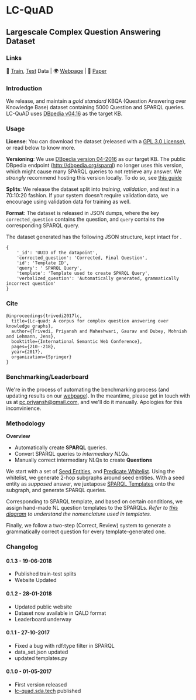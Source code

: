  # LC-QuAD
## Largescale Complex Question Answering Dataset

### Links 
 :hatching_chick: [Train](train-data.json), [Test](test-data.json) Data | :earth_africa: [Webpage](http://lc-quad.sda.tech/) | :page_facing_up: [Paper](http://lc-quad.sda.tech/resources/iswc2017.pdf) 

### Introduction

We release, and maintain a _gold standard_ KBQA (Question Answering over Knowledge Base) dataset 
containing 5000 Question and SPARQL queries.
LC-QuAD uses [DBpedia v04.16](https://wiki.dbpedia.org/dbpedia-version-2016-04) as the target KB.

### Usage

**License**: You can download the dataset (released with a [GPL 3.0 License](LICENSE.txt)), or read below to know more.

**Versioning**: We use [DBpedia version 04-2016](https://wiki.dbpedia.org/dbpedia-version-2016-04) as our target KB. The public DBpedia endpoint (http://dbpedia.org/sparql) no longer uses this version, which might cause many SPARQL queries to not retrieve any answer.
We _strongly_ recommend hosting this version locally. To do so, see [this guide](https://github.com/harsh9t/Dockerised-DBpedia-Virtuoso-Endpoint-Setup-Guide)

**Splits**: We release the dataset split into _training_, _validation_, and _test_ in a 70:10:20 fashion.
If your system doesn't require validation data, we encourage using validation data for training as well.

**Format**: The dataset is released in JSON dumps, where the key 
`corrected_question` contains the question, and `query` contains the corresponding SPARQL query. 

The dataset generated has the following JSON structure, kept intact for . 
```
{
 	'_id': 'UUID of the datapoint',
  	'corrected_question': 'Corrected, Final Question',
	'id': 'Template ID',
	'query': ' SPARQL Query',
	'template': 'Template used to create SPARQL Query',
	'verbalized_question': 'Automatically generated, grammatically incorrect question'
}
```

### Cite
```
@inproceedings{trivedi2017lc,
  title={Lc-quad: A corpus for complex question answering over knowledge graphs},
  author={Trivedi, Priyansh and Maheshwari, Gaurav and Dubey, Mohnish and Lehmann, Jens},
  booktitle={International Semantic Web Conference},
  pages={210--218},
  year={2017},
  organization={Springer}
}
```

### Benchmarking/Leaderboard

We're in the process of automating the benchmarking process (and updating results on our [webpage](http://lc-quad.sda.tech)).
In the meantime, please get in touch with us at pc.priyansh@gmail.com, and we'll do it manually.
Apologies for this inconvinience.

### Methodology 

**Overview**
- Automatically create **SPARQL** queries.
- Convert SPARQL queries to _intermediary NLQs._
- Manually correct intermediary NLQs to create **Questions**

We start with a set of [Seed Entities](resources/entities.txt), and [Predicate Whitelist](resources/predicates.txt).
Using the whitelist, we generate 2-hop subgraphs around seed entities.
With a seed entity as _supposed_ answer, we juxtapose [SPARQL Templates](resources/templates.json) onto the subgraph, and generate SPARQL queries.

Corresponding to SPARQL template, and based on certain conditions, we assign hand-made NL question templates to the SPARQLs.
_Refer to [this diagram](resources/nomenclature.png) to understand the nomenclature used in templates._

Finally, we follow a two-step (Correct, Review) system to generate a grammatically correct question for every template-generated one.

### Changelog

#### 0.1.3 - 19-06-2018
- Published train-test splits
- Website Updated

#### 0.1.2 - 28-01-2018
- Updated public website
- Dataset now available in QALD format
- Leaderboard underway

#### 0.1.1 -  27-10-2017
- Fixed a bug with rdf:type filter in SPARQL
- data_set.json updated
- updated templates.py

#### 0.1.0 - 01-05-2017
- First version released
- [lc-quad.sda.tech](http://lc-quad.sda.tech) published

